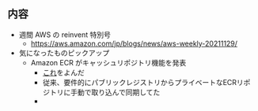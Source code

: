 ## 内容

- 週間 AWS の reinvent 特別号
  - https://aws.amazon.com/jp/blogs/news/aws-weekly-20211129/
- 気になったものピックアップ
  - Amazon ECR がキャッシュリポジトリ機能を発表
    - [これ](https://aws.amazon.com/jp/blogs/aws/announcing-pull-through-cache-repositories-for-amazon-elastic-container-registry/)をよんだ
    - 従来、要件的にパブリックレジストリからプライベートなECRリポジトリに手動で取り込んで同期してた
    - 
